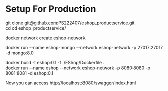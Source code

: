 # Setup For Production
git clone git@github.com:PS222407/eshop_productservice.git  
cd cd eshop_productservice/  

docker network create eshop-network  

docker run --name eshop-mongo --network eshop-network -p 27017:27017 -d mongo:8.0  

docker build -t eshop:0.1 -f ./EShop/Dockerfile .  
docker run --name eshop --network eshop-network -p 8080:8080 -p 8081:8081 -d eshop:0.1  

Now you can access http://localhost:8080/swagger/index.html  
